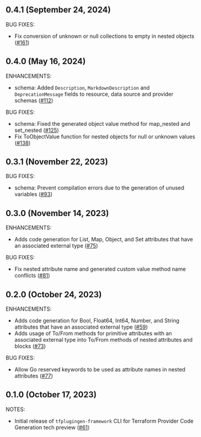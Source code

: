 ## 0.4.1 (September 24, 2024)

BUG FIXES:

* Fix conversion of unknown or null collections to empty in nested objects ([#161](https://github.com/starburstdata/terraform-plugin-codegen-framework/issues/161))

## 0.4.0 (May 16, 2024)

ENHANCEMENTS:

* schema: Added `Description`, `MarkdownDescription` and `DeprecationMessage` fields to resource, data source and provider schemas ([#112](https://github.com/starburstdata/terraform-plugin-codegen-framework/issues/112))

BUG FIXES:

* schema: Fixed the generated object value method for map_nested and set_nested ([#125](https://github.com/starburstdata/terraform-plugin-codegen-framework/issues/125))
* Fix ToObjectValue function for nested objects for null or unknown values ([#138](https://github.com/starburstdata/terraform-plugin-codegen-framework/issues/138))

## 0.3.1 (November 22, 2023)

BUG FIXES:

* schema: Prevent compilation errors due to the generation of unused variables ([#93](https://github.com/starburstdata/terraform-plugin-codegen-framework/issues/93))

## 0.3.0 (November 14, 2023)

ENHANCEMENTS:

* Adds code generation for List, Map, Object, and Set attributes that have an associated external type ([#75](https://github.com/starburstdata/terraform-plugin-codegen-framework/issues/75))

BUG FIXES:

* Fix nested attribute name and generated custom value method name conflicts ([#81](https://github.com/starburstdata/terraform-plugin-codegen-framework/issues/81))

## 0.2.0 (October 24, 2023)

ENHANCEMENTS:

* Adds code generation for Bool, Float64, Int64, Number, and String attributes that have an associated external type ([#59](https://github.com/starburstdata/terraform-plugin-codegen-framework/issues/59))
* Adds usage of To/From methods for primitive attributes with an associated external type into To/From methods of nested attributes and blocks ([#73](https://github.com/starburstdata/terraform-plugin-codegen-framework/issues/73))

BUG FIXES:

* Allow Go reserved keywords to be used as attribute names in nested attributes ([#77](https://github.com/starburstdata/terraform-plugin-codegen-framework/issues/77))

## 0.1.0 (October 17, 2023)

NOTES:

* Initial release of `tfplugingen-framework` CLI for Terraform Provider Code Generation tech preview ([#61](https://github.com/starburstdata/terraform-plugin-codegen-framework/issues/61))

